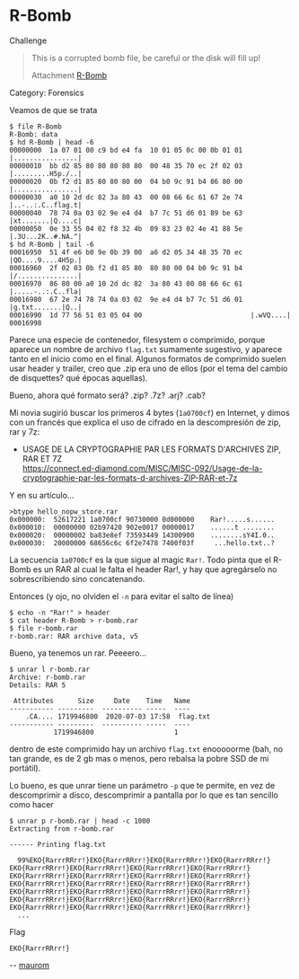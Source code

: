 R-Bomb
======

Challenge

> This is a corrupted bomb file, be careful or the disk will fill up!
>
> Attachment
> [R-Bomb](https://github.com/estebancano-dev/CTF-Writeups/blob/master/20200626%20Ekoparty%20Pre-CTF/Files/R-Bomb?raw=true)

Category: Forensics

Veamos de que se trata

    $ file R-Bomb
    R-Bomb: data
    $ hd R-Bomb | head -6
    00000000  1a 07 01 00 c9 bd e4 fa  10 01 05 0c 00 0b 01 01  |................|
    00000010  bb d2 85 80 80 80 80 80  00 48 35 70 ec 2f 02 03  |.........H5p./..|
    00000020  0b f2 d1 85 80 80 80 00  04 b0 9c 91 b4 86 80 00  |................|
    00000030  a0 10 2d dc 82 3a 80 43  00 08 66 6c 61 67 2e 74  |..-..:.C..flag.t|
    00000040  78 74 0a 03 02 9e e4 d4  b7 7c 51 d6 01 89 be 63  |xt.......|Q....c|
    00000050  0e 33 55 04 02 f8 32 4b  09 83 23 02 4e 41 88 5e  |.3U...2K..#.NA.^|
    $ hd R-Bomb | tail -6
    00016950  51 4f e6 b0 9e 0b 39 00  a6 d2 05 34 48 35 70 ec  |QO....9....4H5p.|
    00016960  2f 02 03 0b f2 d1 85 80  80 80 00 04 b0 9c 91 b4  |/...............|
    00016970  86 80 00 a0 10 2d dc 82  3a 80 43 00 08 66 6c 61  |.....-..:.C..fla|
    00016980  67 2e 74 78 74 0a 03 02  9e e4 d4 b7 7c 51 d6 01  |g.txt.......|Q..|
    00016990  1d 77 56 51 03 05 04 00                           |.wVQ....|
    00016998

Parece una especie de contenedor, filesystem o comprimido, porque aparece un
nombre de archivo `flag.txt` sumamente sugestivo, y aparece tanto en el inicio
como en el final. Algunos formatos de comprimido suelen usar header y trailer,
creo que .zip era uno de ellos (por el tema del cambio de disquettes? qué
épocas aquellas).

Bueno, ahora qué formato será? .zip? .7z? .arj? .cab?

Mi novia sugirió buscar los primeros 4 bytes (`1a0700cf`) en Internet,
y dimos con un francés que explica el uso de cifrado en la descompresión
de zip, rar y 7z:

- USAGE DE LA CRYPTOGRAPHIE PAR LES FORMATS D'ARCHIVES ZIP, RAR ET 7Z  
  <https://connect.ed-diamond.com/MISC/MISC-092/Usage-de-la-cryptographie-par-les-formats-d-archives-ZIP-RAR-et-7z>

Y en su artículo...

    >btype hello_nopw_store.rar
    0x000000:  52617221 1a0700cf 90730000 0d000000    Rar!.....s......
    0x000010:  00000000 02b97420 902e0017 00000017    ......t ........
    0x000020:  00000002 ba83e8ef 73593449 14300900    ........sY4I.0..
    0x000030:  20000000 68656c6c 6f2e7478 7400f03f     ...hello.txt..?

La secuencia `1a0700cf` es la que sigue al magic `Rar!`. Todo pinta que
el R-Bomb es un RAR al cual le falta el header Rar!, y hay que agregárselo
no sobrescribiendo sino concatenando.

Entonces (y ojo, no olviden el `-n` para evitar el salto de línea)

    $ echo -n "Rar!" > header
    $ cat header R-Bomb > r-bomb.rar
    $ file r-bomb.rar
    r-bomb.rar: RAR archive data, v5

Bueno, ya tenemos un rar. Peeeero...

    $ unrar l r-bomb.rar
    Archive: r-bomb.rar
    Details: RAR 5
    
     Attributes      Size     Date    Time   Name
    ----------- ---------  ---------- -----  ----
        .CA.... 1719946800  2020-07-03 17:58  flag.txt
    ----------- ---------  ---------- -----  ----
               1719946800                    1

dentro de este comprimido hay un archivo `flag.txt` enooooorme
(bah, no tan grande, es de 2 gb mas o menos, pero rebalsa la
pobre SSD de mi portátil).

Lo bueno, es que unrar tiene un parámetro `-p` que te permite, en vez de
descomprimir a disco, descomprimir a pantalla por lo que es tan sencillo
como hacer

    $ unrar p r-bomb.rar | head -c 1000
    Extracting from r-bomb.rar
    
    ------ Printing flag.txt
    
      99%EKO{RarrrRRrr!}EKO{RarrrRRrr!}EKO{RarrrRRrr!}EKO{RarrrRRrr!}
    EKO{RarrrRRrr!}EKO{RarrrRRrr!}EKO{RarrrRRrr!}EKO{RarrrRRrr!}
    EKO{RarrrRRrr!}EKO{RarrrRRrr!}EKO{RarrrRRrr!}EKO{RarrrRRrr!}
    EKO{RarrrRRrr!}EKO{RarrrRRrr!}EKO{RarrrRRrr!}EKO{RarrrRRrr!}
    EKO{RarrrRRrr!}EKO{RarrrRRrr!}EKO{RarrrRRrr!}EKO{RarrrRRrr!}
    EKO{RarrrRRrr!}EKO{RarrrRRrr!}EKO{RarrrRRrr!}EKO{RarrrRRrr!}
    EKO{RarrrRRrr!}EKO{RarrrRRrr!}EKO{RarrrRRrr!}EKO{RarrrRRrr!}
      ...

Flag

    EKO{RarrrRRrr!}

-- [maurom](https://maurom.com/)
